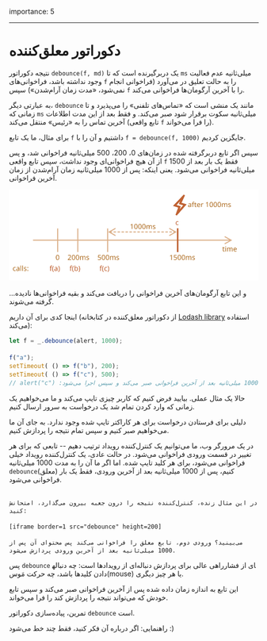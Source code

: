 importance: 5

---

# دکوراتور معلق‌کننده

نتیجه دکوراتور `debounce(f, md)` یک دربرگیرنده است که تا `ms` میلی‌ثانیه عدم فعالیت وجود نداشته باشد، فراخوانی‌های `f` را به حالت تعلیق در می‌آورد (فراخوانی انجام نمی‌شود، «مدت زمان آرام‌شدن») سپس `f` را با آخرین آرگومان‌ها فراخوانی می‌کند.

به عبارتی دیگر، `debounce` مانند یک منشی است که «تماس‌های تلفنی» را می‌پذیرد و تا زمانی که `ms` میلی‌ثانیه سکوت برقرار شود صبر می‌کند. و فقط بعد از این مدت اطلاعات آخرین تماس را به «رئیس» منتقل می‌کند (تابع واقعی `f` را فرا می‌خواند).

برای مثال، ما یک تابع `f` داشتیم و آن را با `f = debounce(f, 1000)` جایگزین کردیم.

سپس اگر تابع دربرگرفته شده در زمان‌های 0، 200، 500 میلی‌ثانیه فراخوانی شد، و پس از آن هیچ فراخوانی‌ای وجود نداشت، سپس تابع واقعی `f` فقط یک بار بعد از 1500 میلی‌ثانیه فراخوانی می‌شود. یعنی اینکه: پس از 1000 میلی‌ثانیه زمان آرام‌شدن از زمان آخرین فراخوانی.

![](debounce.svg)

...و این تابع آرگومان‌های آخرین فراخوانی را دریافت می‌کند و بقیه فراخوانی‌ها نادیده گرفته می‌شوند.

اینجا کدی برای آن داریم (از دکوراتور معلق‌کننده در کتابخانه [Lodash library](https://lodash.com/docs/4.17.15#debounce) استفاده می‌کند):

```js
let f = _.debounce(alert, 1000);

f("a");
setTimeout( () => f("b"), 200);
setTimeout( () => f("c"), 500);
// alert("c") :تابع معلق 1000 میلی‌ثانیه بعد از آخرین فراخوانی صبر می‌کند و سپس اجرا می‌شود
```

حالا یک مثال عملی. بیایید فرض کنیم که کاربر چیزی تایپ می‌کند و ما می‌خواهیم یک زمانی که وارد کردن تمام شد یک درخواست به سرور ارسال کنیم.

دلیلی برای فرستادن درخواست برای هر کاراکتر تایپ شده وجود ندارد. به جای آن ما می‌خواهیم صبر کنیم و سپس تمام نتیجه را پردازش کنیم.

در یک مرورگر وب، ما می‌توانیم یک کنترل‌کننده رویداد ترتیب دهیم -- تابعی که برای هر تغییر در قسمت ورودی فراخوانی می‌شود. در حالت عادی، یک کنترل‌کننده رویداد خیلی فراخوانی می‌شود، برای هر کلید تایپ شده. اما اگر ما آن را به مدت 1000 میلی‌ثانیه `debounce`(معلق) کنیم، پس از 1000 میلی‌ثانیه بعد از آخرین ورودی، فقط یک بار فراخوانی می‌شود.

```online

در این مثال زنده، کنترل‌کننده نتیجه را درون جعبه بیرون می‌گذارد، امتحانش کنید:

[iframe border=1 src="debounce" height=200]

می‌بینید؟ ورودی دوم، تابع معلق را فراخوانی می‌کند پس محتوای آن پس از 1000 میلی‌ثانیه بعد از آخرین ورودی پردازش می‌شود.
```

پس `debounce` راهی عالی برای پردازش دنباله‌ای از رویدادها است: چه دنباله‎ای از فشار دادن کلیدها باشد، چه حرکت مَوس(mouse) یا هر چیز دیگری.

این تابع به اندازه زمان داده شده پس از آخرین فراخوانی صبر می‌کند و سپس تابع خودش که می‌تواند نتیجه را پردازش کند را فرا می‌خواند.

تمرین، پیاده‌سازی دکوراتور `debounce` است.

راهنمایی: اگر درباره آن فکر کنید، فقط چند خط می‌شود :)
